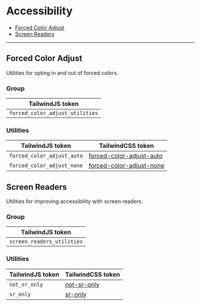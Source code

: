 
# Accessibility

- [Forced Color Adjust](forced-color-adjust)
- [Screen Readers](screen-readers)

-----


## Forced Color Adjust

Utilities for opting in and out of forced colors.

### Group

| TailwindJS token |
| ----- |
| `forced_color_adjust_utilities` |


### Utilities

| TailwindJS token | TailwindCSS token |
| ----- | ----- |
| `forced_color_adjust_auto` | [forced-color-adjust-auto](forced_color_adjust) |
| `forced_color_adjust_none` | [forced-color-adjust-none](forced_color_adjust) |





## Screen Readers

Utilities for improving accessibility with screen readers.

### Group

| TailwindJS token |
| ----- |
| `screen_readers_utilities` |


### Utilities

| TailwindJS token | TailwindCSS token |
| ----- | ----- |
| `not_sr_only` | [not-sr-only](screen_readers) |
| `sr_only` | [sr-only](screen_readers) |




